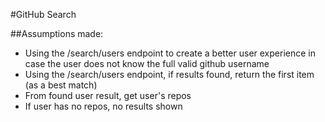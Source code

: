 #GitHub Search

##Assumptions made:

- Using the /search/users endpoint to create a better user experience in case the user does not know the full valid github username
- Using the /search/users endpoint, if results found, return the first item (as a best match)
- From found user result, get user's repos
- If user has no repos, no results shown
